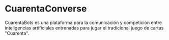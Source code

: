 # CuarentaConverse
CuarentaBots es una plataforma para la comunicación y competición entre inteligencias artificiales entrenadas para jugar el tradicional juego de cartas "Cuarenta".
